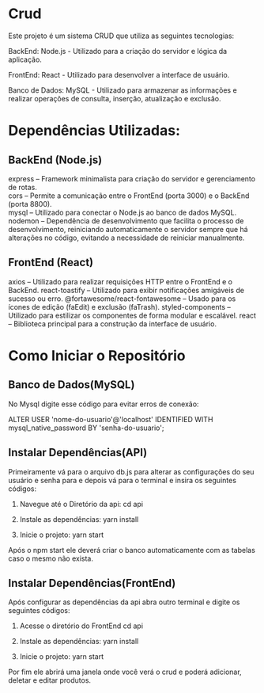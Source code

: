 # Crud

Este projeto é um sistema CRUD que utiliza as seguintes tecnologias:

BackEnd: Node.js - Utilizado para a criação do servidor e lógica da aplicação.

FrontEnd: React - Utilizado para desenvolver a interface de usuário.

Banco de Dados: MySQL - Utilizado para armazenar as informações e realizar operações de consulta, inserção, atualização e exclusão.

# Dependências Utilizadas:

## BackEnd (Node.js)
express – Framework minimalista para criação do servidor e gerenciamento de rotas. <br/>
cors – Permite a comunicação entre o FrontEnd (porta 3000) e o BackEnd (porta 8800). <br/>
mysql – Utilizado para conectar o Node.js ao banco de dados MySQL. <br/>
nodemon – Dependência de desenvolvimento que facilita o processo de desenvolvimento, reiniciando automaticamente o servidor sempre que há alterações no código, evitando a necessidade de reiniciar manualmente. <br/>

## FrontEnd (React)
axios – Utilizado para realizar requisições HTTP entre o FrontEnd e o BackEnd.
react-toastify – Utilizado para exibir notificações amigáveis de sucesso ou erro.
@fortawesome/react-fontawesome – Usado para os ícones de edição (faEdit) e exclusão (faTrash).
styled-components – Utilizado para estilizar os componentes de forma modular e escalável.
react – Biblioteca principal para a construção da interface de usuário.

# Como Iniciar o Repositório

## Banco de Dados(MySQL)

No Mysql digite esse código para evitar erros de conexão:

ALTER USER 'nome-do-usuario'@'localhost' IDENTIFIED WITH mysql_native_password BY 'senha-do-usuario';

## Instalar Dependências(API)

Primeiramente vá para o arquivo db.js para alterar as configurações do seu usuário e senha para e depois vá para o terminal e insira os seguintes códigos:

1. Navegue até o Diretório da api:
cd api

2. Instale as dependências:
yarn install

3. Inicie o projeto:
yarn start

Após o npm start ele deverá criar o banco automaticamente com as tabelas caso o mesmo não exista.

## Instalar Dependências(FrontEnd)

Após configurar as dependências da api abra outro terminal  e digite os seguintes códigos:

1. Acesse o diretório do FrontEnd
cd api

2. Instale as dependências:
yarn install

3. Inicie o projeto:
yarn start

Por fim ele abrirá uma janela onde você verá o crud e poderá adicionar, deletar e editar produtos.
